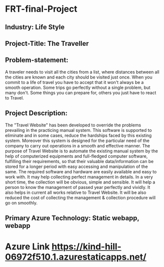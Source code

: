 # FRT-final-Project
## Industry: Life Style
## Project-Title: The Traveller
## Problem-statement:
A traveler needs to visit all the cities from a list, where distances between all the cities are known and each city should be visited just once. When you commit to a life of travel you have to accept that it won't always be a smooth operation. Some trips go perfectly without a single problem, but many don't. Some things you can prepare for, others you just have to react to Travel.
## Project Description:
The "Travel Website" has been developed to override the problems prevailing in the practicing manual system. This software is supported to eliminate and in some cases, reduce the hardships faced by this existing system. Moreover this system is designed for the particular need of the company to carry out operations in a smooth and effective manner. The purpose of Travel Website is to automate the existing manual system by the help of computerized equipments and full-fledged computer software, fulfilling their requirements, so that their valuable data/information can be stored for a longer period with easy accessing and manipulation of the same. The required software and hardware are easily available and easy to work with. It may help collecting perfect management in details. In a very short time, the collection will be obvious, simple and sensible. It will help a person to know the management of passed year perfectly and vividly. It also helps in current all works relative to Travel Website. It will be also reduced the cost of collecting the management & collection procedure will go on smoothly.
## Primary Azure Technology: Static webapp, webapp


# Azure Link https://kind-hill-06972f510.1.azurestaticapps.net/
